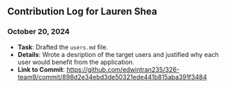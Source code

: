 ## Contribution Log for Lauren Shea

### October 20, 2024
- **Task**: Drafted the `users.md` file.
- **Details**: Wrote a desription of the target users and justified why each user would benefit from the application.
- **Link to Commit**: https://github.com/edwintran235/326-team9/commit/898d2e34ebd3de50321ede441b815aba391f3484
